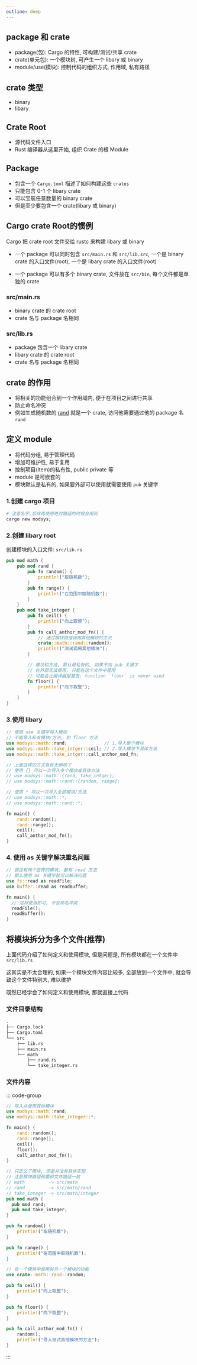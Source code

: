 ```yaml
---
outline: deep
---
```


## package 和 crate

- package(包): Cargo 的特性, 可构建/测试/共享 crate
- crate(单元包): 一个模块树, 可产生一个 libary 或 binary
- module/use(模块): 控制代码的组织方式, 作用域, 私有路径

## crate 类型

- binary
- libary

## Crate Root

- 源代码文件入口
- Rust 编译器从这里开始, 组织 Crate 的根 Module

## Package

- 包含一个 `Cargo.toml` 描述了如何构建这些 `crates`
- 只能包含 0-1 个 libary crate
- 可以宝航任意数量的 binary crate
- 但是至少要包含一个 crate(libary 或 binary)

## Cargo crate Root的惯例

Cargo 把 crate root 文件交给 rustc 来构建 libary 或 binary

- 一个 package 可以同时包含 `src/main.rs` 和 `src/lib.src`, 一个是
  binary crate 的入口文件(root), 一个是 libary crate 的入口文件(root)

- 一个 package 可以有多个 binary crate, 文件放在 `src/bin`, 每个文件都是单独的 crate

### src/main.rs

- binary crate 的 crate root
- crate 名与 package 名相同

### src/lib.rs

- package 包含一个 libary crate
- libary crate 的 crate root
- crate 名与 package 名相同

## crate 的作用

- 将相关的功能组合到一个作用域内, 便于在项目之间进行共享
- 防止命名冲突
- 例如生成随机数的 [rand](https://crates.io/crates/rand) 就是一个 crate, 访问他需要通过他的 package 名 `rand`

## 定义 module

- 将代码分组, 易于管理代码
- 增加可维护性, 易于复用
- 控制项目(item)的私有性, public private 等
- module 是可嵌套的
- 模块默认是私有的, 如果要外部可以使用就需要使用 `pub` 关键字

### 1.创建 cargo 项目

```sh
# 注意名字,后续再使用绝对路径的时候会用到
cargo new modsys;
```

### 2.创建 libary root

创建模块的入口文件: `src/lib.rs`

```rs
pub mod math {
    pub mod rand {
        pub fn random() {
            println!("取随机数");
        }
        pub fn range() {
            println!("在范围中取随机数");
        }
    }
    pub mod take_integer {
        pub fn ceil() {
            println!("向上取整");
        }
        pub fn call_anthor_mod_fn() {
            // 通过模块路径调用其他模块的方法
            crate::math::rand::random();
            println!("测试调用其他模块");
        }

        // 模块和方法, 默认是私有的, 如果不加 pub 关键字
        // 在外部无法使用, 只能在这个文件中使用
        // 可能会让编译器报警告: function `floor` is never used
        fn floor() {
            println!("向下取整");
        }
    }
}
```

### 3.使用 libary

```rs
// 使用 use 关键字导入模块
// 不能导入私有模块/方法, 如 floor 方法
use modsys::math::rand;              // 1.导入整个模块
use modsys::math::take_intger::ceil; // 2.导入模块下具体方法
use modsys::math::take_intger::call_anthor_mod_fn;

// 上面这样的方式有些太麻烦了
// 使用 {} 可以一次导入多个模块或具体方法
// use modsys::math::{rand, take_intger};
// use modsys::math::rand::{random, range};

// 使用 * 可以一次导入全部模块/方法
// use modsys::math::*;
// use modsys::math::rand::*;

fn main() {
    rand::random();
    rand::range();
    ceil();
    call_anthor_mod_fn();
}
```

### 4. 使用 as 关键字解决重名问题

```rust
// 假设有两个这样的模块, 都有 read 方法
// 那么使用 as 关键字就可以解决问题
use fs::read as readFile;
use buffer::read as readBuffer;

fn main() {
  // 这样使用即可, 不会命名冲突
  readFile();
  readBuffer();
}
```

## 将模块拆分为多个文件(推荐)

上面代码介绍了如何定义和使用模块, 但是问题是, 所有模块都在一个文件中 `src/lib.rs`

这其实是不太合理的, 如果一个模块文件内容比较多, 全部放到一个文件中, 就会导致这个文件特别大, 难以维护

既然已经学会了如何定义和使用模块, 那就直接上代码

### 文件目录结构

```txt
.
├── Cargo.lock
├── Cargo.toml
└── src
    ├── lib.rs
    ├── main.rs
    └── math
        ├── rand.rs
        └── take_integer.rs
```

### 文件内容

::: code-group

```rs [src/main.rs]
// 导入并使用其他模块
use modsys::math::rand;
use modsys::math::take_integer::*;

fn main() {
    rand::random();
    rand::range();
    ceil();
    floor();
    call_anthor_mod_fn();
}
```

```rs [src/lib.rs]
// 只定义了模块, 但是并没有具体实现
// 注意模块路径和要和文件路径一致
// math         -> src/math
// rand         -> src/math/rand
// take_integer -> src/math/integer
pub mod math {
  pub mod rand;
  pub mod take_integer;
}
```

```rs [src/math/rand.rs]
pub fn random() {
    println!("取随机数");
}

pub fn range() {
    println!("在范围中取随机数");
}
```

```rs [src/math/take_integer.rs]
// 在一个模块中使用另外一个模块的功能
use crate::math::rand::random;

pub fn ceil() {
    println!("向上取整");
}

pub fn floor() {
    println!("向下取整");
}

pub fn call_anthor_mod_fn() {
    random();
    println!("导入测试其他模块的方法");
}
```

:::
